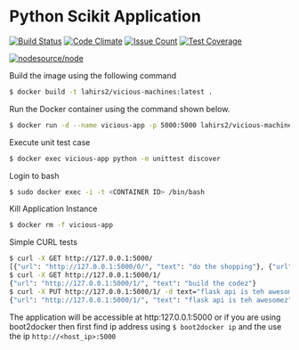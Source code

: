 # Python Scikit Application #

[![Build Status](https://travis-ci.org/slahiri/vicious-machines.svg?branch=master)](https://travis-ci.org/slahiri/vicious-machines) [![Code Climate](https://codeclimate.com/github/slahiri/vicious-machines/badges/gpa.svg)](https://codeclimate.com/github/slahiri/vicious-machines) [![Issue Count](https://codeclimate.com/github/slahiri/vicious-machines/badges/issue_count.svg)](https://codeclimate.com/github/slahiri/vicious-machines) [![Test Coverage](https://codeclimate.com/github/slahiri/vicious-machines/badges/coverage.svg)](https://codeclimate.com/github/slahiri/vicious-machines/coverage)

[![nodesource/node](http://dockeri.co/image/lahirs2/vicious-machines)](https://registry.hub.docker.com/u/lahirs2/vicious-machines/)

Build the image using the following command

```bash
$ docker build -t lahirs2/vicious-machines:latest .
```

Run the Docker container using the command shown below.

```bash
$ docker run -d --name vicious-app -p 5000:5000 lahirs2/vicious-machines:latest
```

Execute unit test case

```bash
$ docker exec vicious-app python -m unittest discover
```

Login to bash
```bash
$ sudo docker exec -i -t <CONTAINER ID> /bin/bash
```

Kill Application Instance
```bash
$ docker rm -f vicious-app
```

Simple CURL tests
```bash
$ curl -X GET http://127.0.0.1:5000/
[{"url": "http://127.0.0.1:5000/0/", "text": "do the shopping"}, {"url": "http://127.0.0.1:5000/1/", "text": "build the codez"}, {"url": "http://127.0.0.1:5000/2/", "text": "paint the door"}]
$ curl -X GET http://127.0.0.1:5000/1/
{"url": "http://127.0.0.1:5000/1/", "text": "build the codez"}
$ curl -X PUT http://127.0.0.1:5000/1/ -d text="flask api is teh awesomez"
{"url": "http://127.0.0.1:5000/1/", "text": "flask api is teh awesomez"}
```

The application will be accessible at http:127.0.0.1:5000 or if you are using boot2docker then first find ip address using `$ boot2docker ip` and the use the ip `http://<host_ip>:5000`
